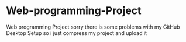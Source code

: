 # Web-programming-Project
Web programming Project
sorry there is some problems with my GitHub Desktop Setup so i just compress my project and upload it 
